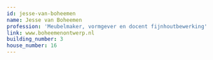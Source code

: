 ```yaml
---
id: jesse-van-boheemen
name: Jesse van Boheemen
profession: 'Meubelmaker, vormgever en docent fijnhoutbewerking'
link: www.boheemenontwerp.nl
building_number: 3
house_number: 16
---
```


